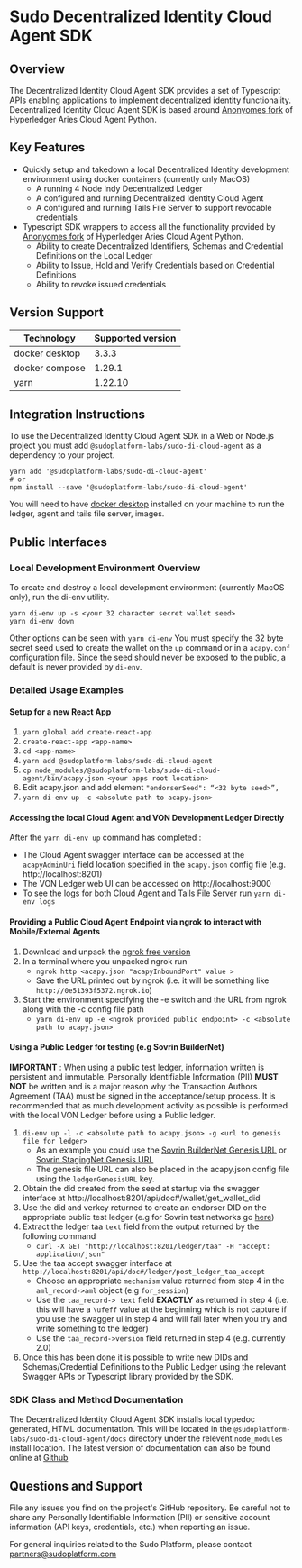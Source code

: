# Sudo Decentralized Identity Cloud Agent SDK

## Overview

The Decentralized Identity Cloud Agent SDK provides a set of Typescript
APIs enabling applications to implement decentralized identity functionality.
Decentralized Identity Cloud Agent SDK is based around [Anonyomes fork](https://github.com/anonyome/aries-cloudagent-python)
of Hyperledger Aries Cloud Agent Python.

## Key Features

- Quickly setup and takedown a local Decentralized Identity development
  environment using docker containers (currently only MacOS)
  - A running 4 Node Indy Decentralized Ledger
  - A configured and running Decentralized Identity Cloud Agent
  - A configured and running Tails File Server to support revocable credentials
- Typescript SDK wrappers to access all the functionality provided by
  [Anonyomes fork](https://github.com/anonyome/aries-cloudagent-python) of Hyperledger Aries Cloud Agent Python.
  - Ability to create Decentralized Identifiers, Schemas and Credential Definitions on the Local
    Ledger
  - Ability to Issue, Hold and Verify Credentials based on Credential Definitions
  - Ability to revoke issued credentials

## Version Support

| Technology     | Supported version |
| -------------- | ----------------- |
| docker desktop | 3.3.3             |
| docker compose | 1.29.1            |
| yarn           | 1.22.10           |

## Integration Instructions

To use the Decentralized Identity Cloud Agent SDK in a Web or Node.js project you
must add `@sudoplatform-labs/sudo-di-cloud-agent` as a dependency to your project.

```
yarn add '@sudoplatform-labs/sudo-di-cloud-agent'
# or
npm install --save '@sudoplatform-labs/sudo-di-cloud-agent'
```

You will need to have [docker desktop](https://hub.docker.com/editions/community/docker-ce-desktop-mac) installed on your machine to run the ledger,
agent and tails file server, images.

## Public Interfaces

### Local Development Environment Overview

To create and destroy a local development environment (currently MacOS only), run the di-env utility.

```
yarn di-env up -s <your 32 character secret wallet seed>
yarn di-env down
```

Other options can be seen with `yarn di-env`
You must specify the 32 byte secret seed used to create the wallet on the `up` command or in a `acapy.conf` configuration file. Since
the seed should never be exposed to the public, a default is never provided by `di-env`.

### Detailed Usage Examples

#### Setup for a new React App

1. `yarn global add create-react-app`
2. `create-react-app <app-name>`
3. `cd <app-name>`
4. `yarn add @sudoplatform-labs/sudo-di-cloud-agent`
5. `cp node_modules/@sudoplatform-labs/sudo-di-cloud-agent/bin/acapy.json <your apps root location>`
6. Edit acapy.json and add element `"endorserSeed": “<32 byte seed>”,`
7. `yarn di-env up -c <absolute path to acapy.json>`

#### Accessing the local Cloud Agent and VON Development Ledger Directly

After the `yarn di-env up` command has completed :

- The Cloud Agent swagger interface can be accessed at the `acapyAdminUri` field location specified in the `acapy.json` config file (e.g. http://localhost:8201)
- The VON Ledger web UI can be accessed on http://localhost:9000
- To see the logs for both Cloud Agent and Tails File Server run `yarn di-env logs`

#### Providing a Public Cloud Agent Endpoint via ngrok to interact with Mobile/External Agents

1. Download and unpack the [ngrok free version](https://ngrok.com/download)
2. In a terminal where you unpacked ngrok run
   - `ngrok http <acapy.json "acapyInboundPort" value >`
   - Save the URL printed out by ngrok (i.e. it will be something like `http://0e51393f5372.ngrok.io`)
3. Start the environment specifying the -e switch and the URL from ngrok along with the -c config file path
   - `yarn di-env up -e <ngrok provided public endpoint> -c <absolute path to acapy.json>`

#### Using a Public Ledger for testing (e.g Sovrin BuilderNet)

**IMPORTANT** : When using a public test ledger, information written is persistent and immutable. Personally Identifiable Information (PII) **MUST NOT** be written and is a major reason why the Transaction Authors Agreement (TAA) must be signed in the acceptance/setup process.
It is recommended that as much development activity as possible is performed with the local VON Ledger before using a Public ledger.

1. `di-env up -l -c <absolute path to acapy.json> -g <url to genesis file for ledger>`
   - As an example you could use the [Sovrin BuilderNet Genesis URL](https://raw.githubusercontent.com/sovrin-foundation/sovrin/stable/sovrin/pool_transactions_builder_genesis) or [Sovrin StagingNet Genesis URL](https://raw.githubusercontent.com/sovrin-foundation/sovrin/stable/sovrin/pool_transactions_sandbox_genesis)
   - The genesis file URL can also be placed in the acapy.json config file using the `ledgerGenesisURL` key.
2. Obtain the did created from the seed at startup via the swagger interface at http://localhost:8201/api/doc#/wallet/get_wallet_did
3. Use the did and verkey returned to create an endorser DID on the appropriate public test ledger (e.g for Sovrin test networks go [here](https://selfserve.sovrin.org))
4. Extract the ledger taa `text` field from the output returned by the following command
   - `curl -X GET "http://localhost:8201/ledger/taa" -H "accept: application/json"`
5. Use the taa accept swagger interface at `http://localhost:8201/api/doc#/ledger/post_ledger_taa_accept`
   - Choose an appropriate `mechanism` value returned from step 4 in the `aml_record->aml` object (e.g `for_session`)
   - Use the `taa_record-> text` field **EXACTLY** as returned in step 4 (i.e. this will have a `\ufeff` value at the beginning which is not capture if you use the swagger ui in step 4 and will fail later when you try and write something to the ledger)
   - Use the `taa_record->version` field returned in step 4 (e.g. currently 2.0)
6. Once this has been done it is possible to write new DIDs and Schemas/Credential Definitions to the Public Ledger using the relevant Swagger APIs or Typescript library provided by the SDK.

### SDK Class and Method Documentation

The Decentralized Identity Cloud Agent SDK installs local typedoc
generated, HTML documentation. This will be located in the
`@sudoplatform-labs/sudo-di-cloud-agent/docs` directory under the
relevent `node_modules` install location. The latest version of
documentation can also be found online at [Github](https://sudoplatform-labs.github.io/sudo-di-cloud-agent-js/)

## Questions and Support

File any issues you find on the project's GitHub repository. Be careful not to share any Personally Identifiable Information (PII) or sensitive account information (API keys, credentials, etc.) when reporting an issue.

For general inquiries related to the Sudo Platform, please contact [partners@sudoplatform.com](mailto:partners@sudoplatform.com)
